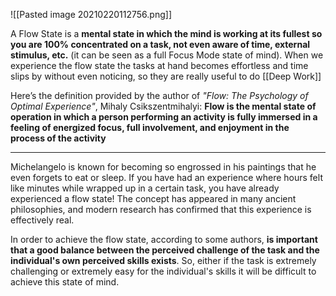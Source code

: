 ![[Pasted image 20210220112756.png]]

A Flow State is a **mental state in which the mind is working at its fullest so you are 100% concentrated on a task, not even aware of time, external stimulus, etc.** (it can be seen as a full Focus Mode state of mind). When we experience the flow state the tasks at hand becomes effortless and time slips by without even noticing, so they are really useful to do [[Deep Work]]

Here’s the definition provided by the author of _"Flow: The Psychology of Optimal Experience"_, Mihaly Csikszentmihalyi: **Flow is the mental state of operation in which a person performing an activity is fully immersed in a feeling of energized focus, full involvement, and enjoyment in the process of the activity**

---

Michelangelo is known for becoming so engrossed in his paintings that he even forgets to eat or sleep. If you have had an experience where hours felt like minutes while wrapped up in a certain task, you have already experienced a flow state! The concept has appeared in many ancient philosophies, and modern research has confirmed that this experience is effectively real.

In order to achieve the flow state, according to some authors, **is important that a good balance between the perceived challenge of the task and the individual's own perceived skills exists**. So, either if the task is extremely challenging or extremely easy for the individual's skills it will be difficult to achieve this state of mind.